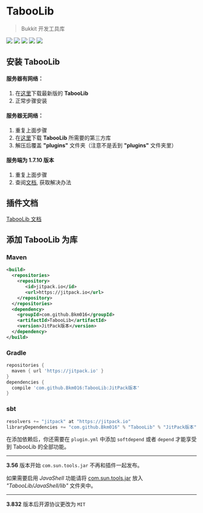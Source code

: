 # TabooLib

> Bukkit 开发工具库

[![](http://ci.pcd.ac.cn/job/TabooLibDev/badge/icon)](http://ci.pcd.ac.cn/job/TabooLibDev)
[![](https://img.shields.io/github/downloads/Bkm016/TabooLib/total.svg)](https://github.com/Bkm016/TabooLib/releases)
[![](https://img.shields.io/github/release/Bkm016/TabooLib.svg)](https://github.com/Bkm016/TabooLib/tags)
[![](https://img.shields.io/github/stars/Bkm016/TabooLib.svg?style=flat-square&label=Stars)](https://github.com/Bkm016/TabooLib)
[![](https://jitpack.io/v/Bkm016/TabooLib.svg)](https://jitpack.io/#Bkm016/TabooLib)

## 安装 TabooLib

#### 服务器有网络：
1. 在[这里](https://github.com/bkm016/TabooLib/releases)下载最新版的 **TabooLib**
2. 正常步骤安装
    
#### 服务器无网络：
1. 重复上面步骤
2. 在[这里](https://skymc.oss-cn-shanghai.aliyuncs.com/plugins/libs.rar)下载 **TabooLib** 所需要的第三方库
3. 解压后覆盖 **"plugins"** 文件夹（注意不是丢到 **"plugins"** 文件夹里）

#### 服务端为 1.7.10 版本
1. 重复上面步骤
2. 查阅[文档](https://blog.yumc.pw/posts/Fix-Thermos-Load-Plugin-Class-Not-Found/), 获取解决办法

## 插件文档

[TabooLib 文档](https://bkm016.github.io/TabooLib/#/)

## 添加 TabooLib 为库

### Maven 

```xml
<build>
  <repositories>
    <repository>
       <id>jitpack.io</id>
       <url>https://jitpack.io</url>
    </repository>
  </repositories>        
  <dependency>
    <groupId>com.github.Bkm016</groupId>
    <artifactId>TabooLib</artifactId>
    <version>JitPack版本</version>
  </dependency>
</build>
```

### Gradle

```groovy
repositories {
  maven { url 'https://jitpack.io' }
}
dependencies {
  compile 'com.github.Bkm016:TabooLib:JitPack版本'
}
```

### sbt

```scala
resolvers += "jitpack" at "https://jitpack.io"
libraryDependencies += "com.github.Bkm016" % "TabooLib" % "JitPack版本"
```

在添加依赖后，你还需要在 `plugin.yml` 中添加 `softdepend` 或者 `depend` 才能享受到 TabooLib 的全部功能。

---
**3.56** 版本开始 `com.sun.tools.jar` 不再和插件一起发布。  

如果需要启用 *JavaShell* 功能请将 [com.sun.tools.jar](http://skymc.oss-cn-shanghai.aliyuncs.com/plugins/com.sun.tools.jar) 放入 *"TabooLib/JavaShell/lib"* 文件夹中。  

---
**3.832** 版本后开源协议更改为 `MIT`
